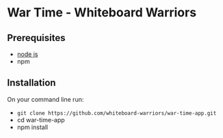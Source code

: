 # War Time - Whiteboard Warriors

## Prerequisites

-   [node js](https://nodejs.org/en/)
-   npm

## Installation

On your command line run:

-   `git clone https://github.com/whiteboard-warriors/war-time-app.git`
-   cd war-time-app
-   npm install
